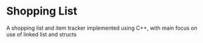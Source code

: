 # Shopping List

A shopping list and item tracker implemented using C++, with main focus on use of linked list and structs
